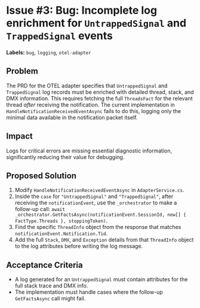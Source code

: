 # Issue #3: Bug: Incomplete log enrichment for `UntrappedSignal` and `TrappedSignal` events

**Labels:** `bug`, `logging`, `otel-adapter`

## Problem

The PRD for the OTEL adapter specifies that `UntrappedSignal` and `TrappedSignal` log records must be enriched with detailed thread, stack, and DMX information. This requires fetching the full `ThreadsFact` for the relevant thread *after* receiving the notification. The current implementation in `HandleNotificationReceivedEventAsync` fails to do this, logging only the minimal data available in the notification packet itself.

## Impact

Logs for critical errors are missing essential diagnostic information, significantly reducing their value for debugging.

## Proposed Solution

1. Modify `HandleNotificationReceivedEventAsync` in `AdapterService.cs`.
2. Inside the `case` for `"UntrappedSignal"` and `"TrappedSignal"`, after receiving the `notificationEvent`, use the `_orchestrator` to make a follow-up call: `await _orchestrator.GetFactsAsync(notificationEvent.SessionId, new[] { FactType.Threads }, stoppingToken)`.
3. Find the specific `ThreadInfo` object from the response that matches `notificationEvent.Notification.Tid`.
4. Add the full `Stack`, `DMX`, and `Exception` details from that `ThreadInfo` object to the log attributes before writing the log message.

## Acceptance Criteria

- A log generated for an `UntrappedSignal` must contain attributes for the full stack trace and DMX info.
- The implementation must handle cases where the follow-up `GetFactsAsync` call might fail.
